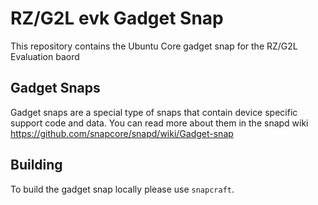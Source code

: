 # RZ/G2L evk Gadget Snap

This repository contains the Ubuntu Core gadget snap for the RZ/G2L Evaluation baord

## Gadget Snaps

Gadget snaps are a special type of snaps that contain device specific support
code and data. You can read more about them in the snapd wiki
https://github.com/snapcore/snapd/wiki/Gadget-snap

## Building

To build the gadget snap locally please use `snapcraft`.

